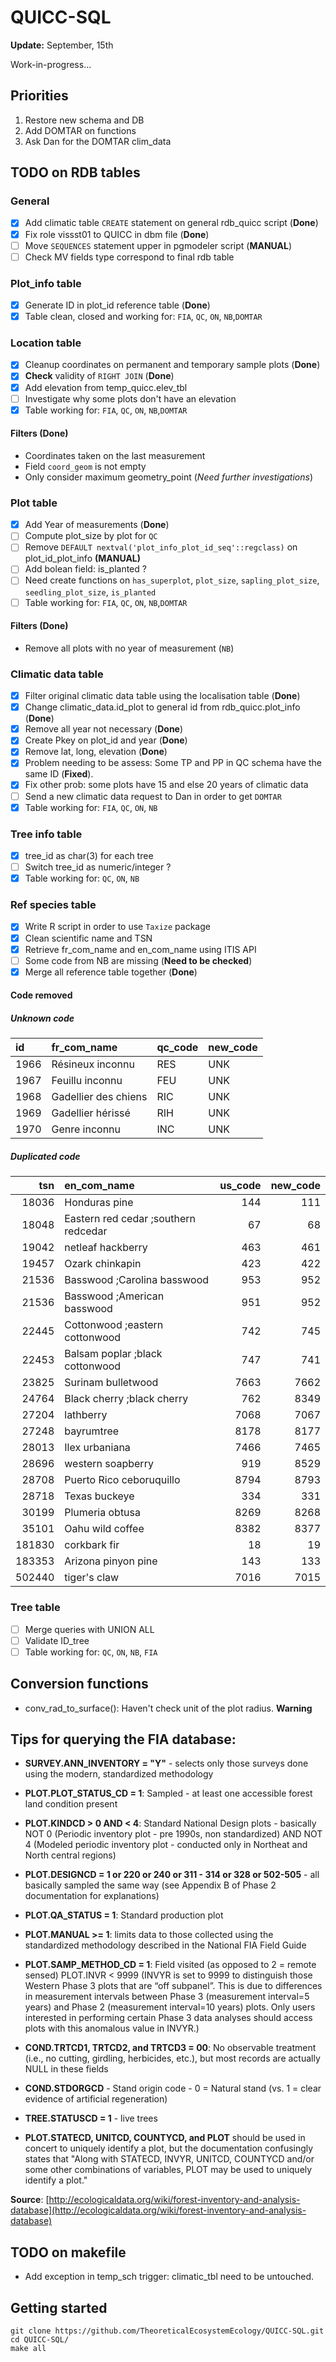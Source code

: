 QUICC-SQL
=========
**Update:** September, 15th

Work-in-progress...

## Priorities

1. Restore new schema and DB
2. Add DOMTAR on functions
3. Ask Dan for the DOMTAR clim_data

## TODO on RDB tables

### General

- [x] Add climatic table `CREATE` statement on general rdb_quicc script (**Done**)
- [x] Fix role vissst01 to QUICC in dbm file (**Done**)
- [ ] Move `SEQUENCES` statement upper in pgmodeler script (**MANUAL**) 
- [ ] Check MV fields type correspond to final rdb table 

### Plot_info table

- [x] Generate ID in plot_id reference table (**Done**)
- [x] Table clean, closed and working for: `FIA`, `QC`, `ON`, `NB`,`DOMTAR`

### Location table

- [x] Cleanup coordinates on permanent and temporary sample plots  (**Done**)
- [x] **Check** validity of `RIGHT JOIN` (**Done**)
- [x] Add elevation from temp_quicc.elev_tbl
- [ ] Investigate why some plots don't have an elevation
- [x] Table working for: `FIA`, `QC`, `ON`, `NB`,`DOMTAR`

#### **Filters** (**Done**)
 * Coordinates taken on the last measurement
 * Field `coord_geom` is not empty
 * Only consider maximum geometry_point (*Need further investigations*)

### Plot table 

- [x] Add Year of measurements (**Done**)
- [ ] Compute plot_size by plot for `QC`
- [ ] Remove `DEFAULT nextval('plot_info_plot_id_seq'::regclass)` on plot_id_plot_info **(MANUAL)**
- [ ] Add bolean field: is_planted ?
- [ ] Need create functions on `has_superplot`, `plot_size`, `sapling_plot_size`, `seedling_plot_size`, `is_planted`
- [ ] Table working for: `FIA`, `QC`, `ON`, `NB`,`DOMTAR`

#### **Filters** (**Done**)
 * Remove all plots with no year of measurement (`NB`)

### Climatic data table 

- [x] Filter original climatic data table using the localisation table (**Done**)
- [x] Change climatic_data.id_plot to general id from rdb_quicc.plot_info (**Done**)
- [x] Remove all year not necessary (**Done**)
- [x] Create Pkey on plot_id and year (**Done**)
- [x] Remove lat, long, elevation (**Done**)
- [x] Problem needing to be assess: Some TP and PP in QC schema have the same ID (**Fixed**).
- [x] Fix other prob: some plots have 15 and else 20 years of climatic data
- [ ] Send a new climatic data request to Dan in order to get `DOMTAR`
- [x] Table working for: `FIA`, `QC`, `ON`, `NB`

### Tree info table 

- [x] tree_id as char(3) for each tree
- [ ] Switch tree_id as numeric/integer ?
- [x] Table working for: `QC`, `ON`, `NB`

### Ref species table 

- [x] Write R script in order to use `Taxize` package
- [x] Clean scientific name and TSN
- [x] Retrieve fr_com_name and en_com_name using ITIS API
- [ ] Some code from NB are missing (**Need to be checked**)
- [x] Merge all reference table together (**Done**)

#### **Code removed** 

##### Unknown code

|id    |fr_com_name           |**qc_code**  |**new_code**  |
|:-----|:---------------------|:--------|:---------|
|1966  |Résineux inconnu      |RES      |UNK       |
|1967  |Feuillu inconnu       |FEU      |UNK       |
|1968  |Gadellier des chiens  |RIC      |UNK       |
|1969  |Gadellier hérissé     |RIH      |UNK       |
|1970  |Genre inconnu         |INC      |UNK       |

##### Duplicated code

|     tsn|en_com_name                           |  us_code|  new_code|
|-------:|:-------------------------------------|--------:|---------:|
|   18036|Honduras pine                         |      144|       111|
|   18048|Eastern red cedar ;southern redcedar  |       67|        68|
|   19042|netleaf hackberry                     |      463|       461|
|   19457|Ozark chinkapin                       |      423|       422|
|   21536|Basswood ;Carolina basswood           |      953|       952|
|   21536|Basswood ;American basswood           |      951|       952|
|   22445|Cottonwood ;eastern cottonwood        |      742|       745|
|   22453|Balsam poplar ;black cottonwood       |      747|       741|
|   23825|Surinam bulletwood                    |     7663|      7662|
|   24764|Black cherry ;black cherry            |      762|      8349|
|   27204|lathberry                             |     7068|      7067|
|   27248|bayrumtree                            |     8178|      8177|
|   28013|Ilex urbaniana                        |     7466|      7465|
|   28696|western soapberry                     |      919|      8529|
|   28708|Puerto Rico ceboruquillo              |     8794|      8793|
|   28718|Texas buckeye                         |      334|       331|
|   30199|Plumeria obtusa                       |     8269|      8268|
|   35101|Oahu wild coffee                      |     8382|      8377|
|  181830|corkbark fir                          |       18|        19|
|  183353|Arizona pinyon pine                   |      143|       133|
|  502440|tiger's claw                          |     7016|      7015|


### Tree table 

- [ ] Merge queries with UNION ALL
- [ ] Validate ID_tree
- [ ] Table working for: `QC`, `ON`, `NB`, `FIA`

## Conversion functions

- conv_rad_to_surface(): Haven't check unit of the plot radius. **Warning**

## Tips for querying the FIA database:


- **SURVEY.ANN_INVENTORY = "Y"** - selects only those surveys done using the modern, standardized methodology

- **PLOT.PLOT_STATUS_CD = 1**: Sampled - at least one accessible forest land condition present

- **PLOT.KINDCD > 0 AND < 4**: Standard National Design plots - basically NOT 0 (Periodic inventory plot - pre 1990s, non standardized) AND NOT 4 (Modeled periodic inventory plot - conducted only in Northeat and North central regions)

- **PLOT.DESIGNCD  = 1 or 220 or 240 or 311 - 314 or 328 or 502-505** - all basically sampled the same way (see Appendix B of Phase 2 documentation for explanations)

- **PLOT.QA_STATUS = 1**: Standard production plot

- **PLOT.MANUAL >= 1**: limits data to those collected using the standardized methodology described in the National FIA Field Guide

- **PLOT.SAMP_METHOD_CD = 1**: Field visited (as opposed to 2 = remote sensed)
PLOT.INVR < 9999 (INVYR is set to 9999 to distinguish those Western Phase 3 plots that are “off subpanel”. This is due to differences in measurement intervals between Phase 3 (measurement interval=5 years) and Phase 2 (measurement interval=10 years) plots. Only users interested in performing certain Phase 3 data analyses should access plots with this anomalous value in INVYR.)

- **COND.TRTCD1, TRTCD2, and TRTCD3 = 00**: No observable treatment (i.e., no cutting, girdling, herbicides, etc.), but most records are actually NULL in these fields

- **COND.STDORGCD** - Stand origin code - 0 = Natural stand (vs. 1 = clear evidence of artificial regeneration)

- **TREE.STATUSCD = 1** - live trees 

- **PLOT.STATECD, UNITCD, COUNTYCD, and PLOT** should be used in concert to uniquely identify a plot, but the documentation confusingly states that "Along with STATECD, INVYR, UNITCD, COUNTYCD and/or some other combinations of variables, PLOT may be used to uniquely identify a plot."

**Source**: [http://ecologicaldata.org/wiki/forest-inventory-and-analysis-database](http://ecologicaldata.org/wiki/forest-inventory-and-analysis-database)

## TODO on makefile

- Add exception in temp_sch trigger: climatic_tbl need to be untouched.

## Getting started

    git clone https://github.com/TheoreticalEcosystemEcology/QUICC-SQL.git
    cd QUICC-SQL/ 
    make all
